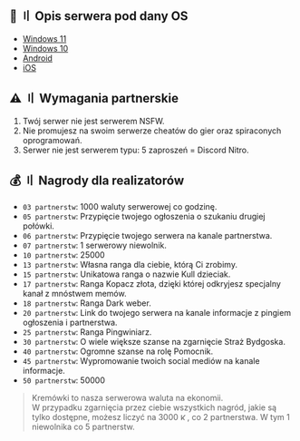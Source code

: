 ## 📝 〢 Opis serwera pod dany OS
- [Windows 11](Description/Windows%2011.txt)
- [Windows 10](Description/Windows%2010.txt)
- [Android](Description/Android.txt)
- [iOS](Description/iOS.txt)

## ⚠️ 〢 Wymagania partnerskie
1. Twój serwer nie jest serwerem NSFW.
2. Nie promujesz na swoim serwerze cheatów do gier oraz spiraconych oprogramowań.
3. Serwer nie jest serwerem typu: 5 zaproszeń = Discord Nitro.

## 💰 〢 Nagrody dla realizatorów
- `03 partnerstw`: 1000 waluty serwerowej co godzinę.
- `05 partnerstw`: Przypięcie twojego ogłoszenia o szukaniu drugiej połówki.
- `06 partnerstw`: Przypięcie twojego serwera na kanale partnerstwa.
- `07 partnerstw`: 1 serwerowy niewolnik.
- `10 partnerstw`: 25000 <img src="https://cdn.discordapp.com/emojis/1017160046368522321.webp" height="12">
- `13 partnerstw`: Własna ranga dla ciebie, którą Ci zrobimy.
- `15 partnerstw`: Unikatowa ranga o nazwie Kull dzieciak.
- `17 partnerstw`: Ranga Kopacz złota, dzięki której odkryjesz specjalny kanał z mnóstwem memów.
- `18 partnerstw`: Ranga Dark weber.
- `20 partnerstw`: Link do twojego serwera na kanale informacje z pingiem ogłoszenia i partnerstwa.
- `25 partnerstw`: Ranga Pingwiniarz.
- `30 partnerstw`: O wiele większe szanse na zgarnięcie Straż Bydgoska.
- `40 partnerstw`: Ogromne szanse na rolę Pomocnik.
- `45 partnerstw`: Wypromowanie twoich social mediów na kanale informacje.
- `50 partnerstw`: 50000 <img src="https://cdn.discordapp.com/emojis/1017160046368522321.webp" height="12">

> Kremówki to nasza serwerowa waluta na ekonomii.  
> W przypadku zgarnięcia przez ciebie wszystkich nagród, jakie są tylko dostępne, możesz liczyć na 3000 <img src="https://cdn.discordapp.com/emojis/1017160046368522321.webp" height="12" alt="Kremówka">, co 2 partnerstwa. W tym 1 niewolnika co 5 partnerstw.